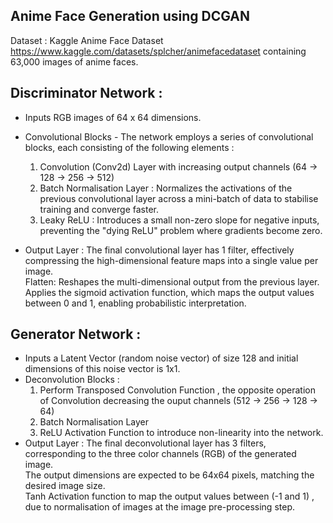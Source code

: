 ## Anime Face Generation using DCGAN

Dataset : Kaggle Anime Face Dataset https://www.kaggle.com/datasets/splcher/animefacedataset containing 63,000 images of anime faces.  
  
## Discriminator Network :  
- Inputs RGB images of 64 x 64 dimensions.
- Convolutional Blocks - The network employs a series of convolutional blocks, each consisting of the following elements :
    
  1. Convolution (Conv2d) Layer with increasing output channels (64 → 128 → 256 → 512)  
  2. Batch Normalisation Layer :  Normalizes the activations of the previous convolutional layer across a mini-batch of data to stabilise training and converge faster.
  3. Leaky ReLU : Introduces a small non-zero slope for negative inputs, preventing the "dying ReLU" problem where gradients become zero.
       
- Output Layer :
  The final convolutional layer has 1 filter, effectively compressing the high-dimensional feature maps into a single value per image.  
  Flatten: Reshapes the multi-dimensional output from the previous layer.  
  Applies the sigmoid activation function, which maps the output values between 0 and 1, enabling probabilistic interpretation.  

## Generator Network :
  - Inputs a Latent Vector (random noise vector) of size 128 and initial dimensions of this noise vector is 1x1.  
  - Deconvolution Blocks :  
    1. Perform Transposed Convolution Function , the opposite operation of Convolution decreasing the ouput channels (512 → 256 → 128 → 64)
    2. Batch Normalisation Layer
    3. ReLU Activation Function to introduce non-linearity into the network.
  - Output Layer :
    The final deconvolutional layer has 3 filters, corresponding to the three color channels (RGB) of the generated image.  
    The output dimensions are expected to be 64x64 pixels, matching the desired image size.  
    Tanh Activation function to map the output values between (-1 and 1) , due to normalisation of images at the image pre-processing step.  
    
  
